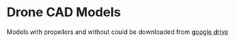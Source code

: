 # Drone CAD Models

Models with propellers and without 
could be downloaded from [google drive](https://drive.google.com/drive/folders/1_f59PULYHH8VXuYbVgjEtNDAcimagFJn?usp=drive_link)